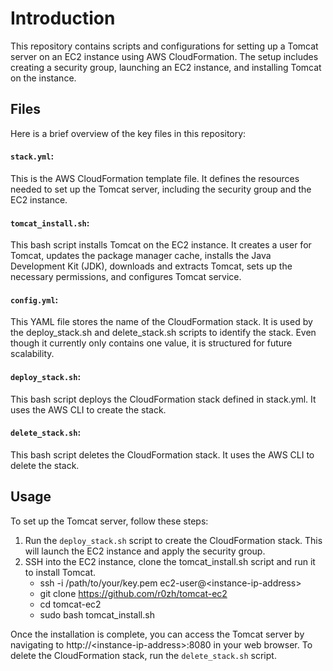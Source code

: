 # Introduction
This repository contains scripts and configurations for setting up a Tomcat server on an EC2 instance using AWS CloudFormation. The setup includes creating a security group, launching an EC2 instance, and installing Tomcat on the instance.

## Files
Here is a brief overview of the key files in this repository:

#### `stack.yml`: 
This is the AWS CloudFormation template file. It defines the resources needed to set up the Tomcat server, including the security group and the EC2 instance.

#### `tomcat_install.sh`: 
This bash script installs Tomcat on the EC2 instance. It creates a user for Tomcat, updates the package manager cache, installs the Java Development Kit (JDK), downloads and extracts Tomcat, sets up the necessary permissions, and configures Tomcat service.

#### `config.yml`: 
This YAML file stores the name of the CloudFormation stack. It is used by the deploy_stack.sh and delete_stack.sh scripts to identify the stack. Even though it currently only contains one value, it is structured for future scalability.

#### `deploy_stack.sh`: 
This bash script deploys the CloudFormation stack defined in stack.yml. It uses the AWS CLI to create the stack.

#### `delete_stack.sh`: 
This bash script deletes the CloudFormation stack. It uses the AWS CLI to delete the stack.

## Usage
To set up the Tomcat server, follow these steps:
1. Run the `deploy_stack.sh` script to create the CloudFormation stack. This will launch the EC2 instance and apply the security group.
2. SSH into the EC2 instance, clone the tomcat_install.sh script and run it to install Tomcat.
    - ssh -i /path/to/your/key.pem ec2-user@\<instance-ip-address\>
    - git clone https://github.com/r0zh/tomcat-ec2
    - cd tomcat-ec2
    - sudo bash tomcat_install.sh

Once the installation is complete, you can access the Tomcat server by navigating to http://\<instance-ip-address\>:8080 in your web browser.
To delete the CloudFormation stack, run the `delete_stack.sh` script.
